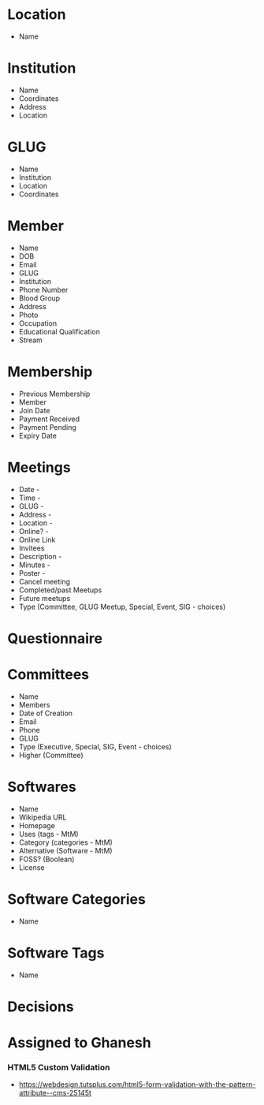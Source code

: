 # Location

- Name

# Institution

- Name
- Coordinates
- Address
- Location

# GLUG

- Name
- Institution
- Location
- Coordinates

# Member

- Name
- DOB
- Email
- GLUG
- Institution
- Phone Number
- Blood Group
- Address
- Photo
- Occupation
- Educational Qualification
- Stream

# Membership

- Previous Membership
- Member
- Join Date
- Payment Received
- Payment Pending
- Expiry Date

# Meetings

- Date -
- Time -
- GLUG -
- Address -
- Location -
- Online? -
- Online Link
- Invitees
- Description -
- Minutes -
- Poster -
- Cancel meeting
- Completed/past Meetups
- Future meetups
- Type (Committee, GLUG Meetup, Special, Event, SIG - choices)

# Questionnaire

# Committees

- Name
- Members
- Date of Creation
- Email
- Phone
- GLUG
- Type (Executive, Special, SIG, Event - choices)
- Higher (Committee)

# Softwares

- Name
- Wikipedia URL
- Homepage
- Uses (tags - MtM)
- Category (categories - MtM)
- Alternative (Software - MtM)
- FOSS? (Boolean)
- License

# Software Categories

- Name

# Software Tags

- Name

# Decisions

# Assigned to Ghanesh

### HTML5 Custom Validation

- https://webdesign.tutsplus.com/html5-form-validation-with-the-pattern-attribute--cms-25145t
